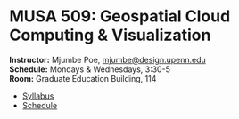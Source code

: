 # MUSA 509: Geospatial Cloud Computing & Visualization

**Instructor:** Mjumbe Poe, mjumbe@design.upenn.edu  
**Schedule:** Mondays & Wednesdays, 3:30-5  
**Room:** Graduate Education Building, 114  

* [Syllabus](syllabus.md)
* [Schedule](schedule.md)
